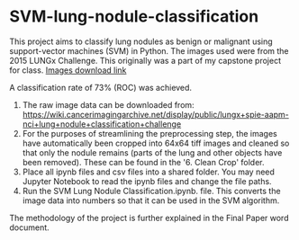 # SVM-lung-nodule-classification
This project aims to classify lung nodules as benign or malignant using support-vector machines (SVM) in Python. The images used were from the 2015 LUNGx Challenge. This originally was a part of my capstone project for class. [Images download link](https://wiki.cancerimagingarchive.net/display/public/lungx+spie-aapm-nci+lung+nodule+classification+challenge)

A classification rate of 73% (ROC) was achieved.

1. The raw image data can be downloaded from: https://wiki.cancerimagingarchive.net/display/public/lungx+spie-aapm-nci+lung+nodule+classification+challenge
2. For the purposes of streamlining the preprocessing step, the images have automatically been cropped into 64x64 tiff images and cleaned so that only the nodule remains (parts of the lung and other objects have been removed). These can be found in the '6. Clean Crop' folder.
3. Place all ipynb files and csv files into a shared folder. You may need Jupyter Notebook to read the ipynb files and change the file paths.
4. Run the SVM Lung Nodule Classification.ipynb. file. This converts the image data into numbers so that it can be used in the SVM algorithm.

The methodology of the project is further explained in the Final Paper word document.
